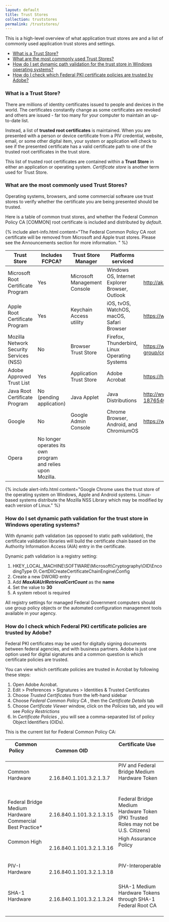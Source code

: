 ```yaml
---
layout: default
title: Trust Stores
collection: truststores
permalink: /truststores/
---
```


This is a high-level overview of what application trust stores are and a list of commonly used application trust stores and settings.  

* [What is a Trust Store?](#what-is-a-trust-store)
* [What are the most commonly used Trust Stores?](#what-are-the-most-commonly-used-trust-stores)
* [How do I set dynamic path validation for the trust store in Windows operating systems?](#how-do-i-set-dynamic-path-validation-for-the-trust-store-in-windows-operating-systems)
* [How do I check which Federal PKI certificate policies are trusted by Adobe?](#how-do-i-check-which-federal-pki-certificate-policies-are-trusted-by-adobe)


### What is a Trust Store?
There are millions of identity certificates issued to people and devices in the world.  The certificates constantly change as some certificates are revoked and others are issued - far too many for your computer to maintain an up-to-date list.  

Instead, a list of **trusted root certificates** is maintained.  When you are presented with a person or device certificate from a PIV credential, website, email, or some other digital item, your system or application will check to see if the presented certificate has a valid certificate path to one of the trusted root certificates in the trust store. 

This list of trusted root certificates are contained within a **Trust Store** in either an application or operating system.   _Certificate store_ is another term used for Trust Store.

### What are the most commonly used Trust Stores?
Operating systems, browsers, and some commercial software use trust stores to verify whether the certificate you are being presented should be trusted.  

Here is a table of common trust stores, and whether the Federal Common Policy CA [COMMON] root certificate is included and distributed by _default_.

{% include alert-info.html content="The Federal Common Policy CA root certificate will be removed from Microsoft and Apple trust stores.  Please see the Announcements section for more information. " %} 

Trust Store|Includes FCPCA?|Trust Store Manager|Platforms serviced|Program Information Location
---|---|---|---|---
Microsoft Root Certificate Program|Yes|Microsoft Management Console|Windows OS, Internet Explorer Browser, Outlook|http://aka.ms/RootCert
Apple Root Certificate Program|Yes|Keychain Access utility|iOS, tvOS, WatchOS, macOS, Safari Browser|https://www.apple.com/certificateauthority/ca_program.html
Mozilla Network Security Services (NSS)|No |Browser Trust Store|Firefox, Thunderbird, Linux Operating Systems|https://www.mozilla.org/en-US/about/governance/policies/security-group/certs/policy/
Adobe Approved Trust List|Yes|Application Trust Store|Adobe Acrobat|https://helpx.adobe.com/acrobat/kb/approved-trust-list2.html
Java Root Certificate Program|No (pending application)|Java Applet|Java Distributions|http://www.oracle.com/technetwork/java/javase/javasecarootcertsprogram-1876540.html
Google|No|Google Admin Console|Chrome Browser, Android, and ChromiumOS|https://www.chromium.org/Home/chromium-security/root-ca-policy
Opera|No longer operates its own program and relies upon Mozilla.

{% include alert-info.html content="Google Chrome uses the trust store of the operating system on Windows, Apple and Android systems. Linux-based systems distribute the Mozilla NSS Library which may be modified by each version of Linux." %}


### How do I set dynamic path validation for the trust store in Windows operating systems?

With dynamic path validation (as opposed to static path validation), the certificate validation libraries will build the certificate chain based on the Authority Information Access (AIA) entry in the certificate.  

Dynamic path validation is a registry setting:

  1. HKEY_LOCAL_MACHINE\SOFTWARE\Microsoft\Cryptography\OID\EncodingType 0\ CertDllCreateCertificateChainEngine\Config
  1. Create a new DWORD entry
  2. Add **_MaxAIAUrlRetrievalCertCount_** as the **name**
  3. Set the value to **30**
  4. A system reboot is required 

All registry settings for managed Federal Government computers should use group policy objects or the automated configuration management tools available in your agency. 

### How do I check which Federal PKI certificate policies are trusted by Adobe?

Federal PKI certificates may be used for digitally signing documents between federal agencies, and with business partners.  Adobe is just one option used for  digital signatures and a common question is which certificate policies are trusted. 

You can view which certificate policies are trusted in Acrobat by following these steps:

  1. Open Adobe Acrobat.  
  1. Edit > Preferences > Signatures > Identities & Trusted Certificates
  2. Choose _Trusted Certificates_ from the left-hand sidebar  
  3. Choose _Federal Common Policy CA_ , then the _Certificate Details_ tab
  3. Choose _Certificate Viewer_ window, click on the _Policies_ tab, and you will see _Policy Restrictions_ 
  4. In _Certificate Policies_ , you will see a comma-separated list of policy Object Identifiers (OIDs).


This is the current list for Federal Common Policy CA:

| Common Policy                                 | Common OID                | Certificate Use                                                                   |
|-----------------------------------------------|---------------------------|-----------------------------------------------------------------------------------|
| Common Hardware                               | 2.16.840.1.101.3.2.1.3.7  | PIV and Federal Bridge Medium Hardware Token                                      |
| Federal Bridge Medium Hardware Commercial Best Practice* | 2.16.840.1.101.3.2.1.3.15 | Federal Bridge Medium Hardware Token (PKI Trusted Roles may not be U.S. Citizens) |
| Common High                                   | 2.16.840.1.101.3.2.1.3.16 | High Assurance Policy                                                             |
| PIV-I Hardware                                | 2.16.840.1.101.3.2.1.3.18 | PIV-Interoperable                                                                 |
| SHA-1 Hardware                                | 2.16.840.1.101.3.2.1.3.24 | SHA-1 Medium Hardware Tokens through SHA-1 Federal Root CA                |



